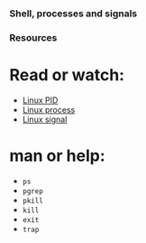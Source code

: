 ### Shell, processes and signals

### Resources
# Read or watch:

- [Linux PID](https://alu-intranet.hbtn.io/rltoken/utUTdByy6k-MnIm6MGz2Qw)
- [Linux process](https://alu-intranet.hbtn.io/rltoken/itNLbGXPhPu59_jrqMquXw)
- [Linux signal](https://alu-intranet.hbtn.io/rltoken/tfCjWvvcsdHdyHr7GJTRJA)

# man or help:
- `ps`
- `pgrep`
- `pkill`
- `kill`
- `exit`
- `trap`
